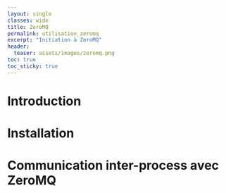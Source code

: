 ```yaml
---
layout: single
classes: wide
title: ZeroMQ
permalink: utilisation_zeromq
excerpt: "Initiation à ZeroMQ"
header:
  teaser: assets/images/zeromq.png
toc: true
toc_sticky: true
---
```


# Introduction

# Installation

# Communication inter-process avec ZeroMQ
